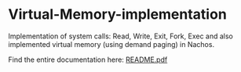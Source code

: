 # Virtual-Memory-implementation
Implementation of system calls: Read, Write, Exit, Fork, Exec and also implemented virtual memory (using demand paging) in Nachos. 

Find the entire documentation here: [README.pdf](https://github.com/omkarbuchade/Virtual-Memory-implementation/blob/master/README.pdf)
